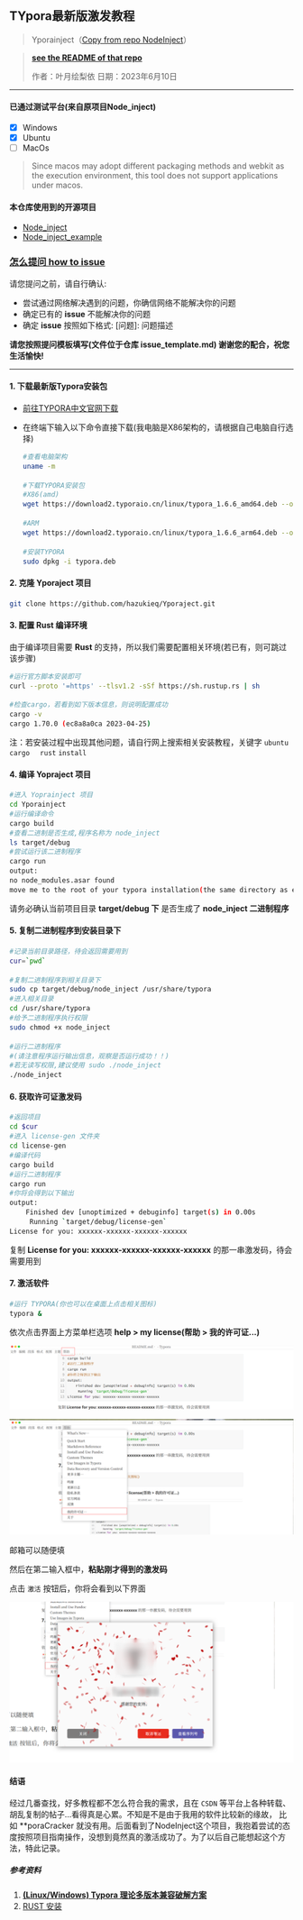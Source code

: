 ## TYpora最新版激发教程

> Yporainject（[Copy from repo NodeInject](https://github.com/DiamondHunters/NodeInject)）

> **[see the README of that repo](./NodeInject_README.md)**
>
> 作者：叶月绘梨依
> 日期：2023年6月10日
---

#### 已通过测试平台(来自原项目Node_inject)
- [x] Windows
- [x] Ubuntu
- [ ] MacOs
> Since macos may adopt different packaging methods and webkit as the execution environment, this tool does not support applications under macos.
#### 本仓库使用到的开源项目
- [Node_inject](https://github.com/DiamondHunters/NodeInject)
- [Node_inject_example](https://github.com/DiamondHunters/NodeInject)

### **[怎么提问 how to issue](./issue_template.md)**
请您提问之前，请自行确认:
- 尝试通过网络解决遇到的问题，你确信网络不能解决你的问题
- 确定已有的 **issue** 不能解决你的问题
- 确定 **issue** 按照如下格式: [问题]: 问题描述

**请您按照提问模板填写(文件位于仓库 issue_template.md)
谢谢您的配合，祝您生活愉快!**


---
#### 1. 下载最新版Typora安装包

- [前往TYPORA中文官网下载](https://typoraio.cn/releases/all)

- 在终端下输入以下命令直接下载(我电脑是X86架构的，请根据自己电脑自行选择)

  ```bash
  #查看电脑架构
  uname -m
  
  #下载TYPORA安装包
  #X86(amd)
  wget https://download2.typoraio.cn/linux/typora_1.6.6_amd64.deb --output-document typora.deb
  
  #ARM
  wget https://download2.typoraio.cn/linux/typora_1.6.6_arm64.deb --output-document typora.deb
  
  #安装TYPORA
  sudo dpkg -i typora.deb
  ```

  

#### 2. 克隆 Yporaject 项目

```bash
git clone https://github.com/hazukieq/Yporaject.git
```



#### 3. 配置 Rust 编译环境

由于编译项目需要 **Rust** 的支持，所以我们需要配置相关环境(若已有，则可跳过该步骤)

```bash
#运行官方脚本安装即可
curl --proto '=https' --tlsv1.2 -sSf https://sh.rustup.rs | sh

#检查cargo，若看到如下版本信息，则说明配置成功
cargo -v
cargo 1.70.0 (ec8a8a0ca 2023-04-25)
```

注：若安装过程中出现其他问题，请自行网上搜索相关安装教程，关键字 `ubuntu ` `cargo  ` `rust`   `install`



#### 4. 编译 Yopraject 项目

```bash
#进入 Yoprainject 项目
cd Yporainject
#运行编译命令
cargo build
#查看二进制是否生成,程序名称为 node_inject
ls target/debug
#尝试运行该二进制程序
cargo run
output: 
no node_modules.asar found
move me to the root of your typora installation(the same directory as executable of electron)
```

请务必确认当前项目目录 **target/debug 下** 是否生成了 **node_inject 二进制程序**



#### 5. 复制二进制程序到安装目录下

```bash
#记录当前目录路径，待会返回需要用到
cur=`pwd`

#复制二进制程序到相关目录下
sudo cp target/debug/node_inject /usr/share/typora
#进入相关目录
cd /usr/share/typora
#给予二进制程序执行权限
sudo chmod +x node_inject

#运行二进制程序
#(请注意程序运行输出信息，观察是否运行成功！！)
#若无读写权限,建议使用 sudo ./node_inject
./node_inject
```



#### 6. 获取许可证激发码

```bash
#返回项目
cd $cur
#进入 license-gen 文件夹
cd license-gen
#编译代码
cargo build
#运行二进制程序
cargo run
#你将会得到以下输出
output:
    Finished dev [unoptimized + debuginfo] target(s) in 0.00s
     Running `target/debug/license-gen`
License for you: xxxxxx-xxxxxx-xxxxxx-xxxxxx
```

复制 **License for you: xxxxxx-xxxxxx-xxxxxx-xxxxxx** 的那一串激发码，待会需要用到

#### 7. 激活软件

```bash
#运行 TYPORA(你也可以在桌面上点击相关图标)
typora &
```

依次点击界面上方菜单栏选项 **help > my license(帮助 > 我的许可证...)** 

![image-20230611002616301](./img/image-20230611002616301.png)





![image-20230611002645270](./img/image-20230611002645270.png)



邮箱可以随便填

然后在第二输入框中，**粘贴刚才得到的激发码**

点击 `激活` 按钮后，你将会看到以下界面



![image-20230611002933127](./img/LICENSE.png)



#### 结语

经过几番查找，好多教程都不怎么符合我的需求，且在 `CSDN` 等平台上各种转载、胡乱复制的帖子...看得真是心累。不知是不是由于我用的软件比较新的缘故， 比如 **poraCracker 就没有用。后面看到了NodeInject这个项目，我抱着尝试的态度按照项目指南操作，没想到竟然真的激活成功了。为了以后自己能想起这个方法，特此记录。



##### 参考资料

1. [**(Linux/Windows) Typora 理论多版本兼容破解方案**](https://www.52pojie.cn/thread-1710146-1-1.html)
2. [RUST 安装](https://www.rust-lang.org/zh-CN/learn/get-started)
